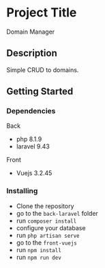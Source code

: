 # Project Title

Domain Manager

## Description

Simple CRUD to domains.

## Getting Started

### Dependencies

Back
* php 8.1.9
* laravel 9.43

Front
* Vuejs 3.2.45

### Installing

* Clone the repository
* go to the `back-laravel` folder
* run `composer install`
* configure your database
* run `php artisan serve`
* go to the `front-vuejs`
* run `npm install`
* run `npm run dev`
